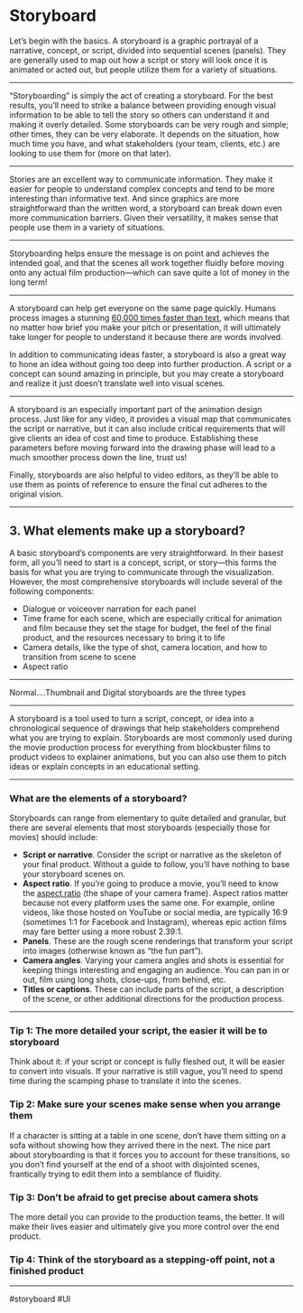 # Storyboard
Let’s begin with the basics. A storyboard is a graphic portrayal of a narrative, concept, or script, divided into sequential scenes (panels). They are generally used to map out how a script or story will look once it is animated or acted out, but people utilize them for a variety of situations.
***
“Storyboarding” is simply the act of creating a storyboard. For the best results, you’ll need to strike a balance between providing enough visual information to be able to tell the story so others can understand it and making it overly detailed. Some storyboards can be very rough and simple; other times, they can be very elaborate. It depends on the situation, how much time you have, and what stakeholders (your team, clients, etc.) are looking to use them for (more on that later).
***
Stories are an excellent way to communicate information. They make it easier for people to understand complex concepts and tend to be more interesting than informative text. And since graphics are more straightforward than the written word, a storyboard can break down even more communication barriers. Given their versatility, it makes sense that people use them in a variety of situations.
***
Storyboarding helps ensure the message is on point and achieves the intended goal, and that the scenes all work together fluidly before moving onto any actual film production—which can save quite a lot of money in the long term!
***
A storyboard can help get everyone on the same page quickly. Humans process images a stunning [60,000 times faster than text](https://www.t-sciences.com/news/humans-process-visual-data-better), which means that no matter how brief you make your pitch or presentation, it will ultimately take longer for people to understand it because there are words involved. 

In addition to communicating ideas faster, a storyboard is also a great way to hone an idea without going too deep into further production. A script or a concept can sound amazing in principle, but you may create a storyboard and realize it just doesn’t translate well into visual scenes.
***
A storyboard is an especially important part of the animation design process. Just like for any video, it provides a visual map that communicates the script or narrative, but it can also include critical requirements that will give clients an idea of cost and time to produce. Establishing these parameters before moving forward into the drawing phase will lead to a much smoother process down the line, trust us! 

Finally, storyboards are also helpful to video editors, as they’ll be able to use them as points of reference to ensure the final cut adheres to the original vision.
***
## 3. What elements make up a storyboard?

A basic storyboard’s components are very straightforward. In their basest form, all you’ll need to start is a concept, script, or story—this forms the basis for what you are trying to communicate through the visualization. However, the most comprehensive storyboards will include several of the following components:
-   Dialogue or voiceover narration for each panel
-   Time frame for each scene, which are especially critical for animation and film because they set the stage for budget, the feel of the final product, and the resources necessary to bring it to life
-   Camera details, like the type of shot, camera location, and how to transition from scene to scene 
-   Aspect ratio
***
Normal....Thumbnail and Digital storyboards are the three types
***
A storyboard is a tool used to turn a script, concept, or idea into a chronological sequence of drawings that help stakeholders comprehend what you are trying to explain. Storyboards are most commonly used during the movie production process for everything from blockbuster films to product videos to explainer animations, but you can also use them to pitch ideas or explain concepts in an educational setting.
***
### What are the elements of a storyboard?

Storyboards can range from elementary to quite detailed and granular, but there are several elements that most storyboards (especially those for movies) should include:

-   **Script or narrative**. Consider the script or narrative as the skeleton of your final product. Without a guide to follow, you’ll have nothing to base your storyboard scenes on. 
-   **Aspect ratio**. If you’re going to produce a movie, you’ll need to know the [aspect ratio](https://businessinsider.com/what-is-aspect-ratio) (the shape of your camera frame). Aspect ratios matter because not every platform uses the same one. For example, online videos, like those hosted on YouTube or social media, are typically 16:9 (sometimes 1:1 for Facebook and Instagram), whereas epic action films may fare better using a more robust 2.39:1. 
-   **Panels**. These are the rough scene renderings that transform your script into images (otherwise known as “the fun part”).
-   **Camera angles**. Varying your camera angles and shots is essential for keeping things interesting and engaging an audience. You can pan in or out, film using long shots, close-ups, from behind, etc.   
-   **Titles or captions**. These can include parts of the script, a description of the scene, or other additional directions for the production process.
***
### Tip 1: The more detailed your script, the easier it will be to storyboard

Think about it: if your script or concept is fully fleshed out, it will be easier to convert into visuals. If your narrative is still vague, you’ll need to spend time during the scamping phase to translate it into the scenes.

### Tip 2: Make sure your scenes make sense when you arrange them

If a character is sitting at a table in one scene, don’t have them sitting on a sofa without showing how they arrived there in the next. The nice part about storyboarding is that it forces you to account for these transitions, so you don’t find yourself at the end of a shoot with disjointed scenes, frantically trying to edit them into a semblance of fluidity. 

### Tip 3: Don’t be afraid to get precise about camera shots

The more detail you can provide to the production teams, the better. It will make their lives easier and ultimately give you more control over the end product.

### Tip 4: Think of the storyboard as a stepping-off point, not a finished product

***



#storyboard #UI 